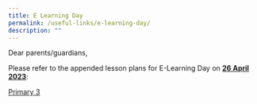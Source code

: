 ```yaml
---
title: E Learning Day
permalink: /useful-links/e-learning-day/
description: ""
---
```

Dear parents/guardians,

Please refer to the appended lesson plans for E-Learning Day on <b><u>26 April 2023</u></b>:

[Primary 3](/files/p3_%20e-learning%20lesson%20plans%20(26%20april%202023).pdf)

